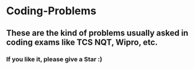# Coding-Problems

## These are the kind of problems usually asked in coding exams like TCS NQT, Wipro, etc.

### If you like it, please give a Star :)

